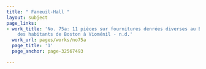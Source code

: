 ```yaml
---
title: " Faneuil-Hall "
layout: subject
page_links:
- work_title: 'No. 75a: 11 pièces sur fournitures denrées diverses au B de V Lettre
    des habitants de Boston à Vioménil - n.d.'
  work_url: pages/works/no75a
  page_title: '1'
  page_anchor: page-32567493

---
```

